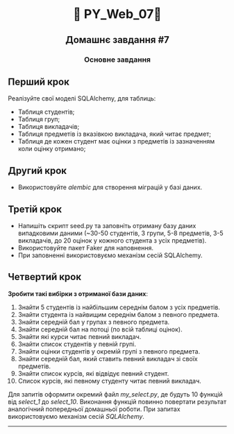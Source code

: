 #  <p align="center">:robot:  PY_Web_07:robot:  </p>

## <p align="center">Домашнє завдання #7</p>

### <p align="center">Основне завдання</p>

## Перший крок​

Реалізуйте свої моделі SQLAlchemy, для таблиць:

- Таблиця студентів;
- Таблиця груп;
- Таблиця викладачів;
- Таблиця предметів із вказівкою викладача, який читає предмет;
- Таблиця де кожен студент має оцінки з предметів із зазначенням коли оцінку отримано;

## Другий крок

- Використовуйте *alembic* для створення міграцій у базі даних.

## Третій крок

- Напишіть скрипт seed.py та заповніть отриману базу даних випадковими даними (~30-50 студентів, 3 групи, 5-8 предметів, 3-5 викладачів, до 20 оцінок у кожного студента з усіх предметів). 
- Використовуйте пакет Faker для наповнення. 
- При заповненні використовуємо механізм сесій SQLAlchemy.

## Четвертий крок

**Зробити такі вибірки з отриманої бази даних**:


1. Знайти 5 студентів із найбільшим середнім балом з усіх предметів.
2. Знайти студента із найвищим середнім балом з певного предмета.
3. Знайти середній бал у групах з певного предмета.
4. Знайти середній бал на потоці (по всій таблиці оцінок).
5. Знайти які курси читає певний викладач.
6. Знайти список студентів у певній групі.
7. Знайти оцінки студентів у окремій групі з певного предмета.
8. Знайти середній бал, який ставить певний викладач зі своїх предметів.
9. Знайти список курсів, які відвідує певний студент.
10. Список курсів, які певному студенту читає певний викладач.

Для запитів оформити окремий файл *my_select.py*, де будуть 10 функцій від *select_1* до *select_10*. Виконання функцій повинно повертати результат аналогічний попередньої домашньої роботи. При запитах використовуємо механізм сесій *SQLAlchemy*.

---
